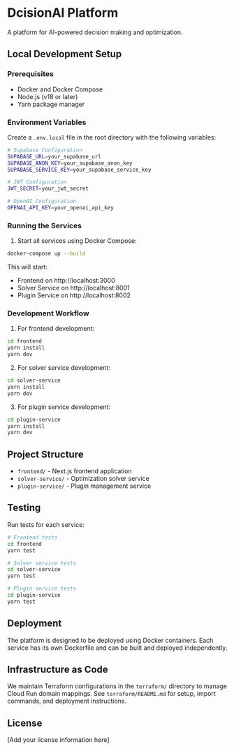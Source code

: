 # DcisionAI Platform

A platform for AI-powered decision making and optimization.

## Local Development Setup

### Prerequisites
- Docker and Docker Compose
- Node.js (v18 or later)
- Yarn package manager

### Environment Variables
Create a `.env.local` file in the root directory with the following variables:
```bash
# Supabase Configuration
SUPABASE_URL=your_supabase_url
SUPABASE_ANON_KEY=your_supabase_anon_key
SUPABASE_SERVICE_KEY=your_supabase_service_key

# JWT Configuration
JWT_SECRET=your_jwt_secret

# OpenAI Configuration
OPENAI_API_KEY=your_openai_api_key
```

### Running the Services
1. Start all services using Docker Compose:
```bash
docker-compose up --build
```

This will start:
- Frontend on http://localhost:3000
- Solver Service on http://localhost:8001
- Plugin Service on http://localhost:8002

### Development Workflow
1. For frontend development:
```bash
cd frontend
yarn install
yarn dev
```

2. For solver service development:
```bash
cd solver-service
yarn install
yarn dev
```

3. For plugin service development:
```bash
cd plugin-service
yarn install
yarn dev
```

## Project Structure
- `frontend/` - Next.js frontend application
- `solver-service/` - Optimization solver service
- `plugin-service/` - Plugin management service

## Testing
Run tests for each service:
```bash
# Frontend tests
cd frontend
yarn test

# Solver service tests
cd solver-service
yarn test

# Plugin service tests
cd plugin-service
yarn test
```

## Deployment
The platform is designed to be deployed using Docker containers. Each service has its own Dockerfile and can be built and deployed independently.

## Infrastructure as Code

We maintain Terraform configurations in the `terraform/` directory to manage Cloud Run domain mappings. See `terraform/README.md` for setup, import commands, and deployment instructions.

## License
[Add your license information here]

